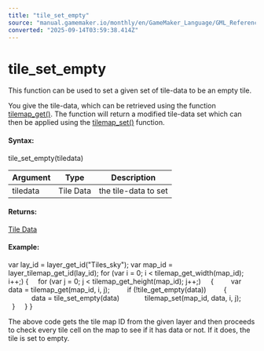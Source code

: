 ```yaml
---
title: "tile_set_empty"
source: "manual.gamemaker.io/monthly/en/GameMaker_Language/GML_Reference/Asset_Management/Rooms/Tile_Map_Layers/tile_set_empty.htm"
converted: "2025-09-14T03:59:38.414Z"
---
```


# tile\_set\_empty

This function can be used to set a given set of tile-data to be an empty tile.

You give the tile-data, which can be retrieved using the function [tilemap\_get()](tilemap_get.md). The function will return a modified tile-data set which can then be applied using the [tilemap\_set()](tilemap_set.md) function.

#### Syntax:

tile\_set\_empty(tiledata)

| Argument | Type | Description |
| --- | --- | --- |
| tiledata | Tile Data | the tile-data to set |

#### Returns:

[Tile Data](tilemap_get.md)

#### Example:

var lay\_id = layer\_get\_id("Tiles\_sky");
var map\_id = layer\_tilemap\_get\_id(lay\_id);
for (var i = 0; i < tilemap\_get\_width(map\_id); i++;)
{
    for (var j = 0; j < tilemap\_get\_height(map\_id); j++;)
    {
        var data = tilemap\_get(map\_id, i, j);
        if (!tile\_get\_empty(data))
        {
            data = tile\_set\_empty(data)
            tilemap\_set(map\_id, data, i, j);
        }
    }
}

The above code gets the tile map ID from the given layer and then proceeds to check every tile cell on the map to see if it has data or not. If it does, the tile is set to empty.